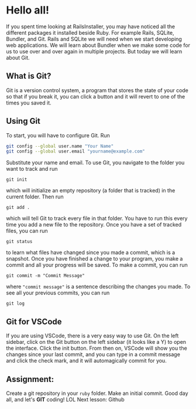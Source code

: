 # Hello all!
If you spent time looking at RailsInstaller, you may have noticed all the different packages it installed beside Ruby. For example Rails, SQLite, Bundler, and Git. Rails and SQLite we will need when we start developing web applications. We will learn about Bundler when we make some code for us to use over and over again in multiple projects. But today we will learn about Git. 

## What is Git? 

Git is a version control system, a program that stores the state of your code so that if you break it, you can click a button and it will revert to one of the times you saved it. 

## Using Git

To start, you will have to configure Git. Run
```bash
git config --global user.name "Your Name" 
git config --global user.email "yourname@example.com"
```

Substitute your name and email.
To use Git, you navigate to the folder you want to track and run 

`git init`

which will initialize an empty repository (a folder that is tracked) in the current folder. Then run 

`git add .`

which will tell Git to track every file in that folder. You have to run this every time you add a new file to the repository. 
Once you have a set of tracked files, you can run

`git status`

to learn what files have changed since you made a commit, which is a snapshot. Once you have finished a change to your program, you make a commit and all your progress will be saved. To make a commit, you can run

`git commit -m "Commit Message"`

where `"commit message"` is a sentence describing the changes you made.
To see all your previous commits, you can run 

`git log`

## Git for VSCode
If you are using VSCode, there is a very easy way to use Git. On the left sidebar, click on the Git button on the left sidebar (it looks like a Y) to open the interface. Click the init button. From then on, VSCode will show you the changes since your last commit, and you can type in a commit message and click the check mark, and it will automagically commit for you.

## Assignment: 
Create a git repository in your `ruby` folder. Make an initial commit.
Good day all, and let's **GIT** coding! LOL
Next lesson: Github